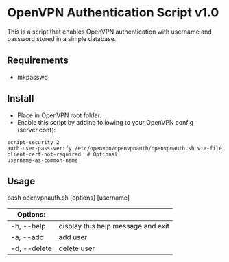 # OpenVPN Authentication Script v1.0
This is a script that enables OpenVPN authentication with username and password stored in a simple database.

## Requirements
- mkpasswd

## Install
- Place in OpenVPN root folder.
- Enable this script by adding following to your OpenVPN config (server.conf):
```
script-security 2
auth-user-pass-verify /etc/openvpn/openvpnauth/openvpnauth.sh via-file
client-cert-not-required  # Optional
username-as-common-name
```

## Usage
bash openvpnauth.sh [options] [username]

|Options: |  | 
|--- | --- |
|-h, --help | display this help message and exit  |
|-a, --add | add user |
|-d, --delete | delete user |
